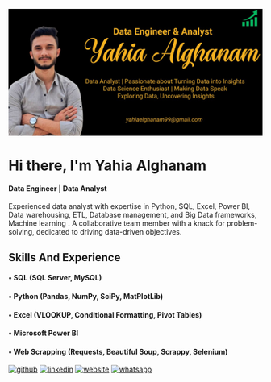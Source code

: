 ![Data Engineer | Data Analyst ](https://github.com/yahiaalghanam/yahiaalghanam/blob/main/IMG_20240715_025959_183.jpg)

# **Hi there, I'm Yahia Alghanam**
#### **Data Engineer | Data Analyst** 

Experienced data analyst with expertise in Python, SQL, Excel, Power BI, Data warehousing, ETL, Database management, and Big Data frameworks, Machine learning . A collaborative team member with a knack for problem-solving, dedicated to driving data-driven objectives.

## **Skills And Experience**
#### •  SQL (SQL Server, MySQL)
#### •  Python (Pandas, NumPy, SciPy, MatPlotLib)
#### •  Excel (VLOOKUP, Conditional Formatting, Pivot Tables)
#### •  Microsoft Power BI
#### •  Web Scrapping (Requests, Beautiful Soup, Scrappy, Selenium)



 

[<img src='https://cdn.jsdelivr.net/npm/simple-icons@3.0.1/icons/github.svg' alt='github' height='40'>](https://github.com/yahiaalghanam)        [<img src='https://cdn.jsdelivr.net/npm/simple-icons@3.0.1/icons/linkedin.svg' alt='linkedin' height='40'>](https://www.linkedin.com/in/YahiaAlghanaam/)  [<img src='https://cdn.jsdelivr.net/npm/simple-icons@3.0.1/icons/icloud.svg' alt='website' height='40'>](https://yahiaalghanam.github.io/Yahia-Alghanam-Portfolio/)  [<img src='https://cdn.jsdelivr.net/npm/simple-icons@3.0.1/icons/whatsapp.svg' alt='whatsapp' height='40'>](https://wa.me/201155654725)  

